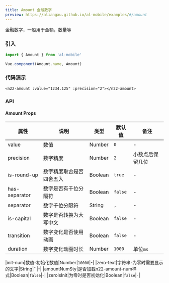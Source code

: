 ```yaml
---
title: Amount 金融数字
preview: https://aliangxu.github.io/al-mobile/examples/#/amount
---
```


金融数字，一般用于金额，数量等

### 引入

```javascript
import { Amount } from 'al-mobile'

Vue.component(Amount.name, Amount)
```

### 代码演示
<!-- DEMO -->
```
<n22-amount :value="1234.125" :precision="2"></n22-amount>
```

### API

#### Amount Props
|属性 | 说明 | 类型 | 默认值 | 备注 |
|----|-----|------|------|------|
|value|数值|Number|`0`|-|
|precision|数字精度|Number|`2`|小数点后保留几位|
|is-round-up|数字精度取舍是否四舍五入|Boolean|`true`|-|
|has-separator|数字是否有千位分隔符|Boolean|`false`|-|
|separator|数字千位分隔符|String|`,`|-|
|is-capital|数字是否转换为大写中文|Boolean|`false`|-|
|transition|数字变化是否使用动画|Boolean|`false`|-|
|duration|数字变化动画时长|Number|`1000`|单位`ms`|

|init-num|数值-初始化数值|Number|`10000`|-|
|zero-text|字符串-为零时需要显示的文字|String|``|-|
|amountNumSty|是否加载n22-amount-num样式|Boolean|`false`|-|
|zeroIsInit|为零时是否初始化|Boolean|`false`|-|